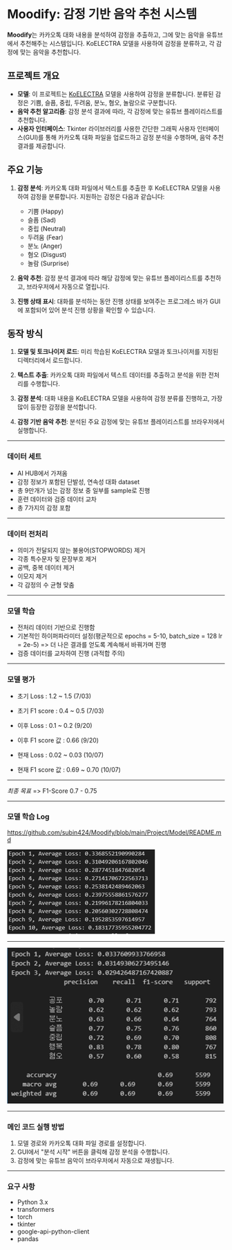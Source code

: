# Moodify: 감정 기반 음악 추천 시스템

**Moodify**는 카카오톡 대화 내용을 분석하여 감정을 추출하고, 그에 맞는 음악을 유튜브에서 추천해주는 시스템입니다. KoELECTRA 모델을 사용하여 감정을 분류하고, 각 감정에 맞는 음악을 추천합니다.

## 프로젝트 개요

- **모델**: 이 프로젝트는 [KoELECTRA](https://github.com/monologg/KoELECTRA) 모델을 사용하여 감정을 분류합니다. 분류된 감정은 기쁨, 슬픔, 중립, 두려움, 분노, 혐오, 놀람으로 구분합니다.
- **음악 추천 알고리즘**: 감정 분석 결과에 따라, 각 감정에 맞는 유튜브 플레이리스트를 추천합니다.
- **사용자 인터페이스**: Tkinter 라이브러리를 사용한 간단한 그래픽 사용자 인터페이스(GUI)를 통해 카카오톡 대화 파일을 업로드하고 감정 분석을 수행하며, 음악 추천 결과를 제공합니다.

## 주요 기능

1. **감정 분석**: 카카오톡 대화 파일에서 텍스트를 추출한 후 KoELECTRA 모델을 사용하여 감정을 분류합니다. 지원하는 감정은 다음과 같습니다:
   - 기쁨 (Happy)
   - 슬픔 (Sad)
   - 중립 (Neutral)
   - 두려움 (Fear)
   - 분노 (Anger)
   - 혐오 (Disgust)
   - 놀람 (Surprise)

2. **음악 추천**: 감정 분석 결과에 따라 해당 감정에 맞는 유튜브 플레이리스트를 추천하고, 브라우저에서 자동으로 열립니다.

3. **진행 상태 표시**: 대화를 분석하는 동안 진행 상태를 보여주는 프로그레스 바가 GUI에 포함되어 있어 분석 진행 상황을 확인할 수 있습니다.

## 동작 방식

1. **모델 및 토크나이저 로드**: 미리 학습된 KoELECTRA 모델과 토크나이저를 지정된 디렉터리에서 로드합니다.
   
2. **텍스트 추출**: 카카오톡 대화 파일에서 텍스트 데이터를 추출하고 분석을 위한 전처리를 수행합니다.

3. **감정 분석**: 대화 내용을 KoELECTRA 모델을 사용하여 감정 분류를 진행하고, 가장 많이 등장한 감정을 분석합니다.

4. **감정 기반 음악 추천**: 분석된 주요 감정에 맞는 유튜브 플레이리스트를 브라우저에서 실행합니다.

___
### 데이터 세트
- AI HUB에서 가져옴
- 감정 정보가 포함된 단발성, 연속성 대화 dataset
- 총 9만개가 넘는 감정 정보 중 일부를 sample로 진행
- 훈련 데이터와 검증 데이터 교차
- 총 7가지의 감정 포함

___
### 데이터 전처리
- 의미가 전달되지 않는 불용어(STOPWORDS) 제거
- 각종 특수문자 및 문장부호 제거
- 공백, 중복 데이터 제거
- 이모지 제거
- 각 감정의 수 균형 맞춤

___
### 모델 학습

- 전처리 데이터 기반으로 진행함
- 기본적인 하이퍼파라미터 설정(평균적으로 epochs = 5-10, batch_size = 128 lr = 2e-5)
=> 더 나은 결과를 얻도록 계속해서 바꿔가며 진행
- 검증 데이터를 교차하여 진행 (과적합 주의)

___
### 모델 평가

- 초기 Loss : 1.2 ~ 1.5 (7/03)
- 초기 F1 score : 0.4 ~ 0.5 (7/03)

- 이후 Loss : 0.1 ~ 0.2 (9/20)
- 이후 F1 score 값 : 0.66 (9/20)
  
- 현재 Loss : 0.02 ~ 0.03 (10/07)
- 현재 F1 score 값 : 0.69 ~ 0.70 (10/07)

___
*최종 목표* => F1-Score 0.7 - 0.75

___
### 모델 학습 Log

 <https://github.com/subin424/Moodify/blob/main/Project/Model/README.md>


 ![Moodify 실행 화면](https://github.com/subin424/Moodify/blob/main/Project/Model/TR3.PNG)
___
![F1 Score 변화(2)](https://github.com/subin424/Moodify/blob/main/Project/Model/F1-score(2).PNG)
___
### 메인 코드 실행 방법
1. 모델 경로와 카카오톡 대화 파일 경로를 설정합니다.
2. GUI에서 "분석 시작" 버튼을 클릭해 감정 분석을 수행합니다.
3. 감정에 맞는 유튜브 음악이 브라우저에서 자동으로 재생됩니다.

___
### 요구 사항
- Python 3.x
- transformers
- torch
- tkinter
- google-api-python-client
- pandas

